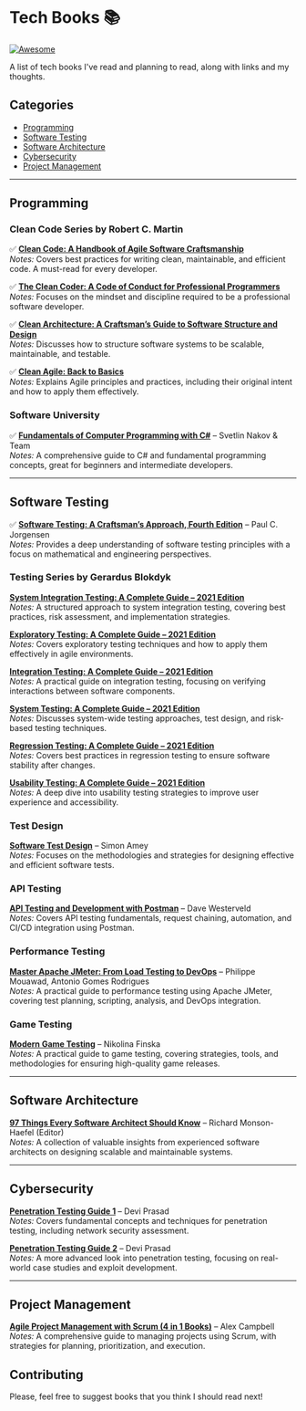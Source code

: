 # Tech Books 📚
[![Awesome](https://awesome.re/badge.svg)](https://awesome.re)

A list of tech books I've read and planning to read, along with links and my thoughts.

## Categories
- [Programming](#programming)
- [Software Testing](#software-testing)
- [Software Architecture](#software-architecture)
- [Cybersecurity](#cybersecurity)
- [Project Management](#project-management)

---

## Programming
### Clean Code Series by Robert C. Martin  
✅ **[Clean Code: A Handbook of Agile Software Craftsmanship](https://www.amazon.com/Clean-Code-Handbook-Software-Craftsmanship/dp/0132350882/)**  
   *Notes:* Covers best practices for writing clean, maintainable, and efficient code. A must-read for every developer.
   
✅ **[The Clean Coder: A Code of Conduct for Professional Programmers](https://www.amazon.com/Clean-Coder-Conduct-Professional-Programmers/dp/0137081073/)**  
   *Notes:* Focuses on the mindset and discipline required to be a professional software developer.

✅ **[Clean Architecture: A Craftsman’s Guide to Software Structure and Design](https://www.amazon.com/Clean-Architecture-Craftsmans-Software-Structure/dp/0134494164/)**  
   *Notes:* Discusses how to structure software systems to be scalable, maintainable, and testable.

✅ **[Clean Agile: Back to Basics](https://www.amazon.com/Clean-Agile-Basics-Robert-Martin/dp/0135781868/)**  
   *Notes:* Explains Agile principles and practices, including their original intent and how to apply them effectively.

### Software University 
✅ **[Fundamentals of Computer Programming with C#](https://csharp-book.softuni.bg/)** – Svetlin Nakov & Team  
   *Notes:* A comprehensive guide to C# and fundamental programming concepts, great for beginners and intermediate developers.

---
   
## Software Testing 
✅ **[Software Testing: A Craftsman’s Approach, Fourth Edition](https://www.amazon.com/Software-Testing-Craftsmans-Approach-Fourth/dp/1466560681/)** – Paul C. Jorgensen  
   *Notes:* Provides a deep understanding of software testing principles with a focus on mathematical and engineering perspectives.

### Testing Series by Gerardus Blokdyk 
**[System Integration Testing: A Complete Guide – 2021 Edition](https://www.amazon.com/System-Integration-Testing-Complete-Guide/dp/1867416422/)**   
   *Notes:* A structured approach to system integration testing, covering best practices, risk assessment, and implementation strategies.

**[Exploratory Testing: A Complete Guide – 2021 Edition](https://www.amazon.com/Exploratory-Testing-Complete-Guide/dp/1867465768/)**   
   *Notes:* Covers exploratory testing techniques and how to apply them effectively in agile environments.

**[Integration Testing: A Complete Guide – 2021 Edition](https://www.amazon.com/Integration-Testing-Complete-Guide/dp/1867412575/)**   
   *Notes:* A practical guide on integration testing, focusing on verifying interactions between software components.

**[System Testing: A Complete Guide – 2021 Edition](https://www.amazon.com/System-Testing-Complete-Guide/dp/1867486777/)**    
   *Notes:* Discusses system-wide testing approaches, test design, and risk-based testing techniques.

**[Regression Testing: A Complete Guide – 2021 Edition](https://www.amazon.com/Regression-Testing-Complete-Guide/dp/1867473441/)**    
   *Notes:* Covers best practices in regression testing to ensure software stability after changes.

**[Usability Testing: A Complete Guide – 2021 Edition](https://www.amazon.com/Usability-Testing-Complete-Guide/dp/1867475975/)**   
   *Notes:* A deep dive into usability testing strategies to improve user experience and accessibility.

### Test Design  
**[Software Test Design](https://www.amazon.com/Software-Test-Design-Simon-Amey/dp/0367463457/)** – Simon Amey  
   *Notes:* Focuses on the methodologies and strategies for designing effective and efficient software tests.

### API Testing
**[API Testing and Development with Postman](https://www.amazon.com/API-Testing-Development-Postman-effectively/dp/1800569205/)** – Dave Westerveld  
   *Notes:* Covers API testing fundamentals, request chaining, automation, and CI/CD integration using Postman.

### Performance Testing
**[Master Apache JMeter: From Load Testing to DevOps](https://www.amazon.com/Master-Apache-JMeter-Testing-DevOps/dp/1838828799/)** – Philippe Mouawad, Antonio Gomes Rodrigues  
   *Notes:* A practical guide to performance testing using Apache JMeter, covering test planning, scripting, analysis, and DevOps integration.

### Game Testing
**[Modern Game Testing](https://www.amazon.com/Modern-Game-Testing-Nikolina-Finska/dp/180323259X/)** – Nikolina Finska  
   *Notes:* A practical guide to game testing, covering strategies, tools, and methodologies for ensuring high-quality game releases.
   
---

## Software Architecture
**[97 Things Every Software Architect Should Know](https://www.oreilly.com/library/view/97-things-every/9780596522698/)** – Richard Monson-Haefel (Editor)  
   *Notes:* A collection of valuable insights from experienced software architects on designing scalable and maintainable systems.

---

## Cybersecurity
**[Penetration Testing Guide 1](https://www.amazon.com/Penetration-Testing-Guide-Devi-Prasad/dp/B08XYZABC1/)** – Devi Prasad  
   *Notes:* Covers fundamental concepts and techniques for penetration testing, including network security assessment.

**[Penetration Testing Guide 2](https://www.amazon.com/Penetration-Testing-Guide-Devi-Prasad/dp/B08XYZABC2/)** – Devi Prasad  
   *Notes:* A more advanced look into penetration testing, focusing on real-world case studies and exploit development.

---


## Project Management
**[Agile Project Management with Scrum (4 in 1 Books)](https://www.amazon.com/Agile-Project-Management-Scrum-Books/dp/B08XJ7Y1F3/)** – Alex Campbell  
   *Notes:* A comprehensive guide to managing projects using Scrum, with strategies for planning, prioritization, and execution.

## Contributing
Please, feel free to suggest books that you think I should read next!
